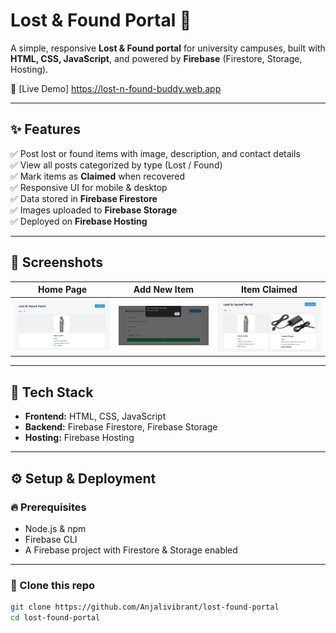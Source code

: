 # Lost & Found Portal 🎒

A simple, responsive **Lost & Found portal** for university campuses, built with **HTML, CSS, JavaScript**, and powered by **Firebase** (Firestore, Storage, Hosting).

🚀 [Live Demo] https://lost-n-found-buddy.web.app

---

## ✨ Features

✅ Post lost or found items with image, description, and contact details  
✅ View all posts categorized by type (Lost / Found)  
✅ Mark items as **Claimed** when recovered  
✅ Responsive UI for mobile & desktop  
✅ Data stored in **Firebase Firestore**  
✅ Images uploaded to **Firebase Storage**  
✅ Deployed on **Firebase Hosting**

---

## 📸 Screenshots

| Home Page                       | Add New Item                       | Item Claimed                     |
|---------------------------------|------------------------------------|----------------------------------|
| ![Home](screenshots/home.png)   | ![Add](screenshots/add.png)        | ![Claim](screenshots/claim.png)  |

---

## 🚀 Tech Stack

- **Frontend:** HTML, CSS, JavaScript
- **Backend:** Firebase Firestore, Firebase Storage
- **Hosting:** Firebase Hosting

---

## ⚙️ Setup & Deployment

### 🔥 Prerequisites
- Node.js & npm
- Firebase CLI
- A Firebase project with Firestore & Storage enabled

---

### 🚀 Clone this repo
```bash
git clone https://github.com/Anjalivibrant/lost-found-portal
cd lost-found-portal
